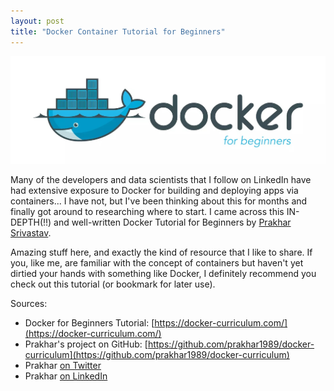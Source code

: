 ```yaml
---
layout: post
title: "Docker Container Tutorial for Beginners"
---
```


![](https://raw.githubusercontent.com/JavOrraca/Home/gh-pages/assets/img/docker.jpg)

Many of the developers and data scientists that I follow on LinkedIn have had extensive exposure to Docker for building and deploying apps via containers... I have not, but I've been thinking about this for months and finally got around to researching where to start. I came across this IN-DEPTH(!!) and well-written Docker Tutorial for Beginners by [Prakhar Srivastav](https://www.linkedin.com/in/prakharsrivastav/).

Amazing stuff here, and exactly the kind of resource that I like to share. If you, like me, are familiar with the concept of containers but haven't yet dirtied your hands with something like Docker, I definitely recommend you check out this tutorial (or bookmark for later use).

Sources:
* Docker for Beginners Tutorial: [https://docker-curriculum.com/](https://docker-curriculum.com/)
* Prakhar's project on GitHub: [https://github.com/prakhar1989/docker-curriculum](https://github.com/prakhar1989/docker-curriculum)
* Prakhar [on Twitter](https://twitter.com/prakharsriv9)
* Prakhar [on LinkedIn](https://www.linkedin.com/in/prakharsrivastav/)